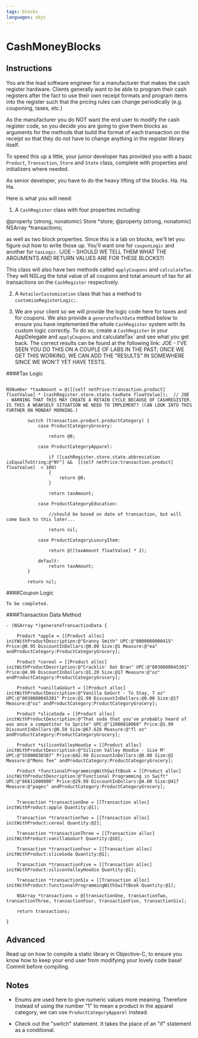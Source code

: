 ```yaml
---
tags: blocks
languages: objc
---
```


# CashMoneyBlocks

## Instructions

You are the lead software engineer for a manufacturer that makes the cash register hardware. Clients generally want to be able to program their cash registers after the fact to use their own receipt formats and program items into the register such that the pricing rules can change periodically (e.g. couponing, taxes, etc.)

As the manufacturer you do NOT want the end user to modify the cash register code, so you decide you are going to give them blocks as arguments for the methods that build the format of each transaction on the receipt so that they do not have to change anything in the register library itself.

To speed this up a little, your junior developer has provided you with a basic `Product`, `Transaction`, `Store` and `State` class, complete with properties and initializers where needed.

As senior developer, you have to do the heavy lifting of the blocks. Ha. Ha. Ha.

Here is what you will need:

1) A `CashRegister` class with four properties including:

@property (strong, nonatomic) Store *store;
@property (strong, nonatomic) NSArray *transactions;

as well as two block properties. Since this is a lab on blocks, we'll let you figure out how to write those up. You'll want one for `couponLogic` and another for `taxLogic`. (JOE - SHOULD WE TELL THEM WHAT THE ARGUMENTS AND RETURN VALUES ARE FOR THESE BLOCKS?)

This class will also have two methods called `applyCoupons` and `calculateTax`. They will NSLog the total value of all coupons and total amount of tax for all transactions on the `CashRegister` respectively.

2) A `RetailerCustomization` class that has a method to `customizeRegisterLogic:`.

3) We are your client so we will provide the logic code here for taxes and for coupons. We also provide a `generateTestData` method below to ensure you have implemented the whole `CashRegister` system with its custom logic correctly. To do so, create a `CashRegister` in your AppDelegate and `applyCoupons` and calculateTax` and see what you get back. The correct results can be found at the following link: JOE - I'VE SEEN YOU DO THIS ON A COUPLE OF LABS IN THE PAST; ONCE WE GET THIS WORKING, WE CAN ADD THE "RESULTS" IN SOMEWHERE SINCE WE WON'T YET HAVE TESTS.

####Tax Logic
```objc

NSNumber *taxAmount = @([[self netPrice:transaction.product] floatValue] * [cashRegister.store.state.taxRate floatValue]);  // JOE - WARNING THAT THIS MAY CREATE A RETAIN CYCLE BECAUSE OF CASHREGISTER. IS THIS A WEAKSELF SITUATION WE NEED TO IMPLEMENT? (CAN LOOK INTO THIS FURTHER ON MONDAY MORNING.)
        
        switch (transaction.product.productCategory) {
            case ProductCategoryGrocery:
                
                return @0;
                
            case ProductCategoryApparel:
                
                if ([cashRegister.store.state.abbreviation isEqualToString:@"NY"] &&  [[self netPrice:transaction.product] floatValue]  < 100)
                {
                    return @0;
                }
                
                return taxAmount;
                
            case ProductCategoryEducation:
                
                //should be based on date of transaction, but will come back to this later...

                return nil;
                
            case ProductCategoryLuxuryItem:
                
                return @([taxAmount floatValue] * 2);
                
            default:
                return taxAmount;
        }
        
        return nil;
```


####Coupon Logic
```objc
To be completed.
```


####Transaction Data Method
```objc
- (NSArray *)generateTransactionData {
    
    Product *apple = [[Product alloc] initWithProductDescription:@"Granny Smith" UPC:@"0000000000415" Price:@0.95 DiscountInDollars:@0.00 Size:@1 Measure:@"ea" andProductCategory:ProductCategoryGrocery];
    
    Product *cereal = [[Product alloc] initWithProductDescription:@"Cracklin' Oat Bran" UPC:@"0038000045301" Price:@4.99 DiscountInDollars:@1.20 Size:@17 Measure:@"oz" andProductCategory:ProductCategoryGrocery];
    
    Product *vanillaGoGurt = [[Product alloc] initWithProductDescription:@"Vanilla GoGurt - To Stay, 7 oz" UPC:@"0038000045301" Price:@1.99 DiscountInDollars:@0.00 Size:@17 Measure:@"oz" andProductCategory:ProductCategoryGrocery];
    
    Product *sliceSoda = [[Product alloc] initWithProductDescription:@"That soda that you've probably heard of was once a competitor to Sprite" UPC:@"12000810060" Price:@1.99 DiscountInDollars:@0.50 Size:@67.628 Measure:@"fl oz" andProductCategory:ProductCategoryGrocery];
    
    Product *siliconValleyHoodie = [[Product alloc] initWithProductDescription:@"Silicon Valley Hoodie - Size M" UPC:@"55000030387" Price:@42.99 DiscountInDollars:@0.00 Size:@2 Measure:@"Mens Tee" andProductCategory:ProductCategoryGrocery];
    
    Product *functionalProgrammingWithSwiftBook = [[Product alloc] initWithProductDescription:@"Functional Programming in Swift" UPC:@"66611000000" Price:@29.99 DiscountInDollars:@4.00 Size:@417 Measure:@"pages" andProductCategory:ProductCategoryGrocery];

    
    Transaction *transactionOne = [[Transaction alloc] initWithProduct:apple Quantity:@1];
    
    Transaction *transactionTwo = [[Transaction alloc] initWithProduct:cereal Quantity:@2];
    
    Transaction *transactionThree = [[Transaction alloc] initWithProduct:vanillaGoGurt Quantity:@10];
    
    Transaction *transactionFour = [[Transaction alloc] initWithProduct:sliceSoda Quantity:@1];

    Transaction *transactionFive = [[Transaction alloc] initWithProduct:siliconValleyHoodie Quantity:@1];
    
    Transaction *transactionSix = [[Transaction alloc] initWithProduct:functionalProgrammingWithSwiftBook Quantity:@1];

    NSArray *transactions = @[transactionOne, transactionTwo, transactionThree, transactionFour, transactionFive, transactionSix];
    
    return transactions;
    
}

```

## Advanced
Read up on how to compile a static library in Objective-C, to ensure you know how to keep your end user from modifying your lovely code base! Commit before compiling.

## Notes

* Enums are used here to give numeric values more meaning. Therefore instead of using the number "1" to mean a product in the apparel category, we can use `ProductCategoryApparel` instead.

* Check out the "switch" statement. It takes the place of an "if" statement as a conditional.